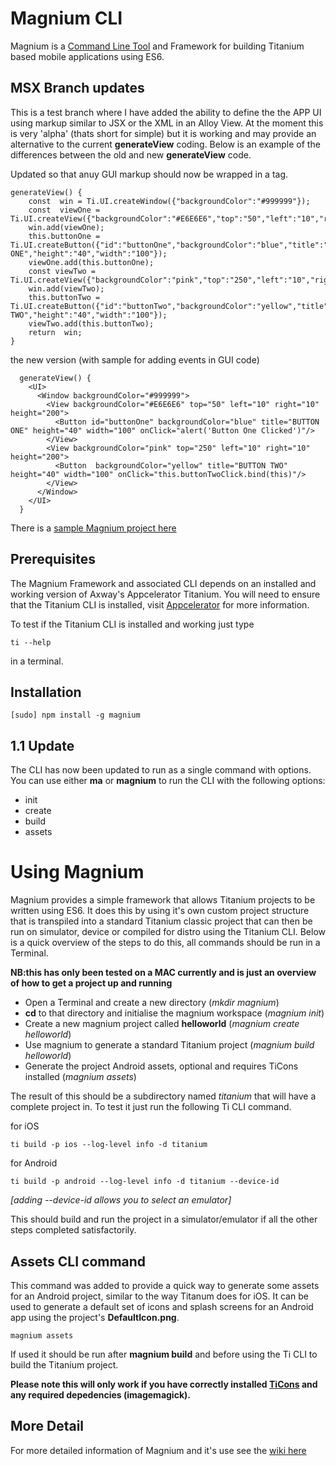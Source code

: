 # Magnium CLI

Magnium is a 
[Command Line Tool](http://en.wikipedia.org/wiki/Command-line_interface)
and Framework for building Titanium based mobile applications using ES6.

## MSX Branch updates

This is a test branch where I have added the ability to define the the APP UI using markup similar to JSX or the XML in an Alloy View. At the moment this is very 'alpha'  (thats short for simple) but it is working and may provide an alternative to the current **generateView** coding. Below is an example of the differences between the old and new **generateView** code.

Updated so that anuy GUI markup should now be wrapped in a <UI></UI> tag. 

```
generateView() {
    const  win = Ti.UI.createWindow({"backgroundColor":"#999999"});
    const  viewOne = Ti.UI.createView({"backgroundColor":"#E6E6E6","top":"50","left":"10","right":"10","height":"200"});
    win.add(viewOne);
    this.buttonOne = Ti.UI.createButton({"id":"buttonOne","backgroundColor":"blue","title":"BUTTON ONE","height":"40","width":"100"});
    viewOne.add(this.buttonOne);
    const viewTwo = Ti.UI.createView({"backgroundColor":"pink","top":"250","left":"10","right":"10","height":"200"});
    win.add(viewTwo);
    this.buttonTwo = Ti.UI.createButton({"id":"buttonTwo","backgroundColor":"yellow","title":"BUTTON TWO","height":"40","width":"100"});
    viewTwo.add(this.buttonTwo);
    return  win;
}
```

the new version (with sample for adding events in GUI code)

```
  generateView() {
    <UI>
      <Window backgroundColor="#999999">
        <View backgroundColor="#E6E6E6" top="50" left="10" right="10" height="200">
          <Button id="buttonOne" backgroundColor="blue" title="BUTTON ONE" height="40" width="100" onClick="alert('Button One Clicked')"/>
        </View>
        <View backgroundColor="pink" top="250" left="10" right="10" height="200">
          <Button  backgroundColor="yellow" title="BUTTON TWO" height="40" width="100" onClick="this.buttonTwoClick.bind(this)"/>
        </View>
      </Window>     
    </UI>
  }

```

There is a [sample Magnium project here](https://github.com/magnatronus/magui-demo)



## Prerequisites

The Magnium Framework and associated CLI depends on an installed and working version of Axway's Appcelerator Titanium.
You will need to ensure that the Titanium CLI is installed, visit [Appcelerator](https://www.appcelerator.com) for more information.

To test if the Titanium CLI is installed and working just type

```
ti --help
```

in a terminal.


## Installation

    [sudo] npm install -g magnium

## 1.1 Update
The CLI has now been updated to run as a single command with options. You can use either **ma** or **magnium** to run the CLI with the following options:
- init
- create
- build
- assets


# Using Magnium
Magnium provides a simple framework that allows Titanium projects to be written using ES6. It does this by using it's own custom project structure that is transpiled into a standard Titanium classic project that can then be run on  simulator, device or compiled for distro using the Titanium CLI. Below is a quick overview of the steps to do this, all commands should be run in a Terminal.

**NB:this has only been tested on a MAC currently and is just an overview of how to get a project up and running**

- Open a Terminal and create a new directory (*mkdir magnium*)
- **cd** to that directory and initialise the magnium workspace (*magnium init*)
- Create a new magnium project called **helloworld** (*magnium create helloworld*)
- Use magnium to generate a standard Titanium project (*magnium build helloworld*)
- Generate the project Android assets, optional and requires TiCons installed (*magnium assets*)

The result of this should be a subdirectory named *titanium* that will have a complete project in. To test it just run the following Ti CLI command.

for iOS

```
ti build -p ios --log-level info -d titanium
```

for Android

```
ti build -p android --log-level info -d titanium --device-id
```

*[adding --device-id allows you to select an emulator]*



This should build and run the project in a simulator/emulator if all the other steps completed satisfactorily.


## Assets CLI command
This command was added to provide a quick way to generate some assets for an Android project, similar to the way Titanum does for iOS.
It can be used to generate a default set of icons and splash screens for an Android app using the project's **DefaultIcon.png**.

```
magnium assets
```

If used it should be run after **magnium build** and before using the Ti CLI to build the Titanium project.

**Please note this will only work if you have correctly installed [TiCons](http://ticons.fokkezb.nl/) and any required depedencies (imagemagick).**


## More Detail
For more detailed information of Magnium and it's use see the [wiki here](https://github.com/magnatronus/magnium/wiki)




